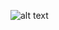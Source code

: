 ![alt text](https://raw.githubusercontent.com/AmandaStange/BlenderWorkshop/refs/heads/main/Images/Still.png "Still")
